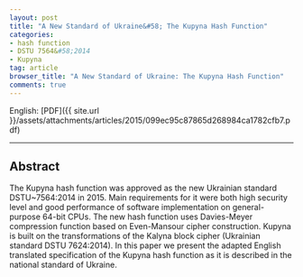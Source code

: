 ```yaml
---
layout: post
title: "A New Standard of Ukraine&#58; The Kupyna Hash Function"
categories:
- hash function
- DSTU 7564&#58;2014
- Kupyna
tag: article
browser_title: "A New Standard of Ukraine: The Kupyna Hash Function"
comments: true
---
```


English: [PDF]({{ site.url }}/assets/attachments/articles/2015/099ec95c87865d268984ca1782cfb7.pdf)
___

<!--more-->

## Abstract

The Kupyna hash function was approved as the new Ukrainian standard DSTU~7564:2014 in 2015. Main requirements for it were both high security level and good performance of software implementation on general-purpose 64-bit CPUs. The new hash function uses Davies-Meyer compression function based on Even-Mansour cipher construction. Kupyna is built on the transformations of the Kalyna block cipher (Ukrainian standard DSTU 7624:2014). In this paper we present the adapted English translated specification of the Kupyna hash function as it is described in the national standard of Ukraine.
